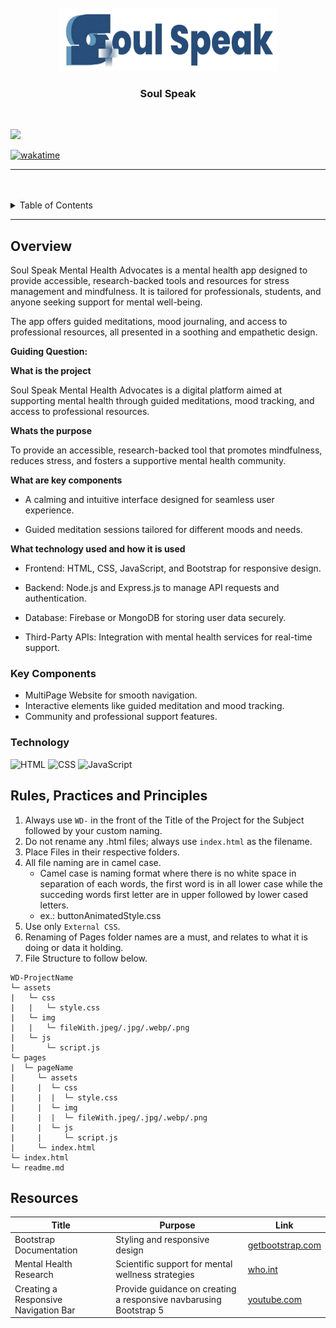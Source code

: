 <a name="readme-top">

<br/>

<br />
<div align="center">
  <a href="https://github.com/zyx-0314/">
    <img src="./assets/img/soulspeakLogo.png" alt="SoulSpeak" width="350" height="100">
  </a>
  <h3 align="center">Soul Speak</h3>
</div>

<br />


![](https://visit-counter.vercel.app/counter.png?page=9rzaaa/WD-Finals-Drapion)

[![wakatime](https://wakatime.com/badge/user/65f5d1d3-0933-4b6c-b6df-d8bf043e70be/project/17d54135-0767-4534-abff-6dece0b76fea.svg)](https://wakatime.com/badge/user/65f5d1d3-0933-4b6c-b6df-d8bf043e70be/project/17d54135-0767-4534-abff-6dece0b76fea)

---

<br />
<br />

<!-- TODO: If you want to add more layers for your readme -->
<details>
  <summary>Table of Contents</summary>
  <ol>
    <li>
      <a href="#overview">Overview</a>
      <ol>
        <li>
          <a href="#key-components">Key Components</a>
        </li>
        <li>
          <a href="#technology">Technology</a>
        </li>
      </ol>
    </li>
    <li>
      <a href="#rule,-practices-and-principles">Rules, Practices and Principles</a>
    </li>
    <li>
      <a href="#resources">Resources</a>
    </li>
  </ol>
</details>

---

## Overview
Soul Speak Mental Health Advocates is a mental health app designed to provide accessible, research-backed tools and resources for stress management and mindfulness. It is tailored for professionals, students, and anyone seeking support for mental well-being.

The app offers guided meditations, mood journaling, and access to professional resources, all presented in a soothing and empathetic design.

**Guiding Question:**

**What is the project** <br />

Soul Speak Mental Health Advocates is a digital platform aimed at supporting mental health through guided meditations, mood tracking, and access to professional resources.

**Whats the purpose**<br />

To provide an accessible, research-backed tool that promotes mindfulness, reduces stress, and fosters a supportive mental health community.

**What are key components**<br />

  - A calming and intuitive interface designed for seamless user experience.
  
  - Guided meditation sessions tailored for different moods and needs.
    
**What technology used and how it is used**<br />
  - Frontend: HTML, CSS, JavaScript, and Bootstrap for responsive design.

  - Backend: Node.js and Express.js to manage API requests and authentication.
  
  - Database: Firebase or MongoDB for storing user data securely.
  
  - Third-Party APIs: Integration with mental health services for real-time support.

### Key Components
- MultiPage Website for smooth navigation.
- Interactive elements like guided meditation and mood tracking.
- Community and professional support features.

### Technology
![HTML](https://img.shields.io/badge/HTML-E34F26?style=for-the-badge&logo=html5&logoColor=white)
![CSS](https://img.shields.io/badge/CSS-1572B6?style=for-the-badge&logo=css3&logoColor=white)
![JavaScript](https://img.shields.io/badge/JavaScript-F7DF1E?style=for-the-badge&logo=javascript&logoColor=white)

## Rules, Practices and Principles
1. Always use `WD-` in the front of the Title of the Project for the Subject followed by your custom naming.
2. Do not rename any .html files; always use `index.html` as the filename.
3. Place Files in their respective folders.
4. All file naming are in camel case.
   - Camel case is naming format where there is no white space in separation of each words, the first word is in all lower case while the succeding words first letter are in upper followed by lower cased letters.
   - ex.: buttonAnimatedStyle.css
5. Use only `External CSS`.
6. Renaming of Pages folder names are a must, and relates to what it is doing or data it holding.
7. File Structure to follow below.

```
WD-ProjectName
└─ assets
|   └─ css
|   |   └─ style.css
|   └─ img
|   |   └─ fileWith.jpeg/.jpg/.webp/.png
|   └─ js
|       └─ script.js
└─ pages
|  └─ pageName
|     └─ assets
|     |  └─ css
|     |  |  └─ style.css
|     |  └─ img
|     |  |  └─ fileWith.jpeg/.jpg/.webp/.png
|     |  └─ js
|     |     └─ script.js
|     └─ index.html
└─ index.html
└─ readme.md
```

## Resources

<!-- TODO: Add References -->
| Title | Purpose | Link |
|-|-|-|
| Bootstrap Documentation | Styling and responsive design | [getbootstrap.com](https://getbootstrap.com/) |
| Mental Health Research  | Scientific support for mental wellness strategies | [who.int](https://www.who.int/) |
| Creating a Responsive Navigation Bar  | Provide guidance on creating a responsive navbarusing Bootstrap 5 | [youtube.com](https://www.youtube.com/watch?v=h5apE3E72wY&list=PLL_WPHglaFqyYdX6ED168NWAtEmklolVH&index=3) |
